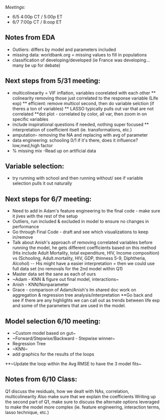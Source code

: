 _Meetings:_
* 6/5 4:00p CT / 5:00p ET
* 6/7 7:00p CT / 8:oop ET

## Notes from EDA
* Outliers: differs by model and parameters included
* missing data: worldbank.org = missing values to fill in populations
* classification of developing/developed (ie France was developing... many be up for debate) 

## Next steps from 5/31 meeting: 
* multicolinearity = VIF inflation, variables coorelated with each other
    ** colinearity removing those just correlated to the response variable (Life exp) 
    ** efficient: remove multicol second, then do variable selction (if theres a ton of variables)
    ** LASSO typically pulls out var that are not correlated
    **dot plot - correlated by color, all var, then zoom in on specific variables
* include inspirational questions if needed, nothing super focused
  ** interpretation of coefficient itselt (ie. transformations, etc.) 
* amputation- removing the NA and replacing with avg of parameter
* data engineering: schooling 0/1 if it's there, does it influence? low,med,high factor
* % missing mix
  -Read up on artificial data

## Variable selection: 
- try running with school and then running without/ see if variable selection pulls it out naturally

## Next steps for 6/7 meeting: 
* Need to add in Adam's feature engineering to the final code - make sure it jives with the rest of the setup
* Outliers, run included & excluded in model to ensure no changes in performance
* Go through Final Code - draft and see which visualizations to keep in/remove
* Talk about Anish's approach of removing correlated variables before running the model, he gets different coefficients based on this method (His include Adult Mortality, total expenditure, HIV, Income composition) vs (Schooling, Adult.mortality, HIV, GDP, thinness 5-9, Diphtheria, Alcohol) -- His might have a easier interpretation = then we could use full data set (no removals for the 2nd model within Q1)
* Master data set the sane as each of ours
* ~Adam - KNN & figure out final model, interactions~
* Anish - KNN/Nonparameter
* Grace - comparison of Adam/Anish's lm shared doc work on aggregation & regression tree analysis/interpretation
   **Go back and see if there are any highlights we can call out as trends between life exp and some of the parameters that are used in the model.

## Model selection 6/10 meeting: 
* ~Custom model based on gut~
* ~Forward/Stepwise/Backward - Stepwise winner~
* Regression Tree
* ~KNN~
* add graphics for the results of the loops 

**~Update the loop within the Avg RMSE to have the 3 model fits~

## Notes from 6/10 Class: 
Q1 discuss the residuals, how we dealt with NAs, correlation, multicolinearity
Also make sure that we explain the coefficients
Writing up the second part of Q1, make sure to discuss the alternate options leveraged to make the model more complex (ie. feature engineering, interaction terms, lasso technique, etc.) 
